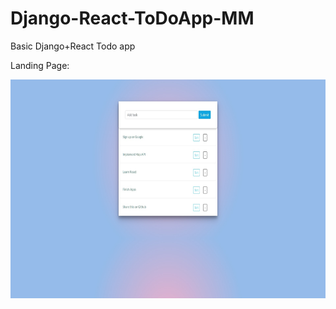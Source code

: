 # Django-React-ToDoApp-MM

Basic Django+React Todo app

Landing Page: 

<img src="https://raw.githubusercontent.com/ML-mm/Django-React-ToDoApp-MM/master/LandingPage.jpg" height="350em" />
